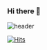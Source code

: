 ### Hi there 👋

![header](https://capsule-render.vercel.app/api?type=transparent&color=auto&height=300&section=header&text=KimMing&fontSize=90)


[![Hits](https://hits.seeyoufarm.com/api/count/incr/badge.svg?url=https%3A%2F%2Fgithub.com%2Fshfkd123%2Fshfkd123&count_bg=%238B85F7&title_bg=%237E92E7&icon=googlecloud.svg&icon_color=%23FFFFFF&title=hits&edge_flat=true)](https://hits.seeyoufarm.com)

<!--
**shfkd123/shfkd123** is a ✨ _special_ ✨ repository because its `README.md` (this file) appears on your GitHub profile.

Here are some ideas to get you started:

- 🔭 I’m currently working on ...
- 🌱 I’m currently learning ...
- 👯 I’m looking to collaborate on ...
- 🤔 I’m looking for help with ...
- 💬 Ask me about ...
- 📫 How to reach me: ...
- 😄 Pronouns: ...
- ⚡ Fun fact: ...
-->

